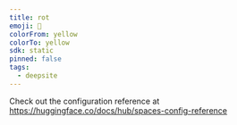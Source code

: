 ```yaml
---
title: rot
emoji: 🐳
colorFrom: yellow
colorTo: yellow
sdk: static
pinned: false
tags:
  - deepsite
---
```


Check out the configuration reference at https://huggingface.co/docs/hub/spaces-config-reference